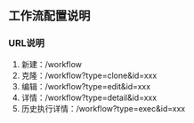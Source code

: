 ## 工作流配置说明
### URL说明
1. 新建：/workflow
2. 克隆：/workflow?type=clone&id=xxx
3. 编辑：/workflow?type=edit&id=xxx
4. 详情：/workflow?type=detail&id=xxx
5. 历史执行详情：/workflow?type=exec&id=xxx